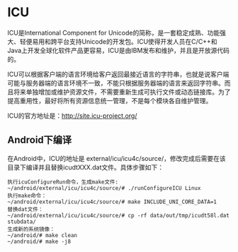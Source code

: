 # ICU
ICU是International Component for Unicode的简称，是一套稳定成熟、功能强大、轻便易用和跨平台支持Unicode的开发包。ICU使得开发人员在C/C++和Java上开发全球化软件产品更容易，ICU是由IBM发布和维护，并且是开放源代码的。

ICU可以根据客户端的语言环境给客户返回最接近语言的字符串，也就是说客户端可能与服务器端的语言环境不一致，不能只根据服务器端的语言来返回字符串。而且将来单独增加或维护资源文件，不需要重新生成可执行文件或动态链接库。为了提高重用性，最好将所有资源信息统一管理，不是每个模块各自维护管理。

ICU的官方地址是：http://site.icu-project.org/

## Android下编译
在Android中，ICU的地址是 external/icu/icu4c/source/，修改完成后需要在该目录下编译并且替换icudtXXX.dat文件。具体步骤如下：
``` shell
执行icuConfigureRun命令，生成make文件:
~/android/external/icu/icu4c/source/# ./runConfigureICU Linux
执行make命令：
~/android/external/icu/icu4c/source/# make INCLUDE_UNI_CORE_DATA=1
替换dat文件：
~/android/external/icu/icu4c/source/# cp -rf data/out/tmp/icudt58l.dat stubdata/
生成新的系统镜像：
~/android/# make clean
~/android/# make -j8
```

